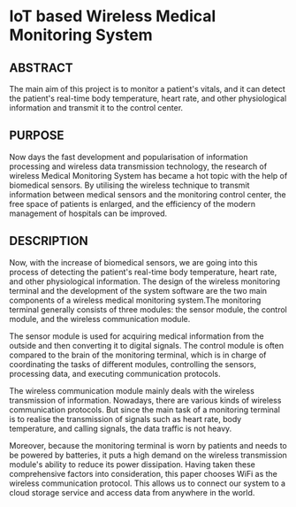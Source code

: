 # IoT based Wireless Medical Monitoring System
## ABSTRACT

The main aim of this project is to monitor a patient's vitals, and it can detect the patient's real-time body temperature, heart rate, and other physiological information and transmit it to the control center.

## PURPOSE

Now days the fast development and popularisation of information processing and wireless data transmission technology, the research of wireless Medical Monitoring System has became a hot topic with the help of biomedical sensors. By utilising the wireless technique to transmit information between medical sensors and the monitoring control center, the free space of patients is enlarged, and the efficiency of the modern management of hospitals can be improved.

## DESCRIPTION

Now, with the increase of biomedical sensors, we are going into this process of detecting the patient's real-time body temperature, heart rate, and other physiological information. The design of the wireless monitoring terminal and the development of the system software are the two main components of a wireless medical monitoring system.The monitoring terminal generally consists of three modules: the sensor module, the control module, and the wireless communication module.

The sensor module is used for acquiring medical information from the outside and then converting it to digital signals. The control module is often compared to the brain of the monitoring terminal, which is in charge of coordinating the tasks of different modules, controlling the sensors, processing data, and executing communication protocols.

The wireless communication module mainly deals with the wireless transmission of information. Nowadays, there are various kinds of wireless communication protocols. But since the main task of a monitoring terminal is to realise the transmission of signals such as heart rate, body temperature, and calling signals, the data traffic is not heavy.

Moreover, because the monitoring terminal is worn by patients and needs to be powered by batteries, it puts a high demand on the wireless transmission module's ability to reduce its power dissipation. Having taken these comprehensive factors into consideration, this paper chooses WiFi as the wireless communication protocol. This allows us to connect our system to a cloud storage service and access data from anywhere in the world. 
